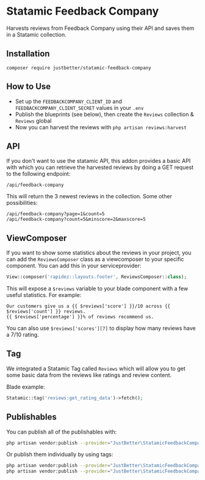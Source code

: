 # Statamic Feedback Company

Harvests reviews from Feedback Company using their API and saves them in a Statamic collection.

## Installation

```
composer require justbetter/statamic-feedback-company
```

## How to Use

- Set up the `FEEDBACKCOMPANY_CLIENT_ID` and `FEEDBACKCOMPANY_CLIENT_SECRET` values in your `.env`
- Publish the blueprints (see below), then create the `Reviews` collection & `Reviews` global
- Now you can harvest the reviews with `php artisan reviews:harvest`

## API

If you don't want to use the statamic API, this addon provides a basic API with which you can retrieve the harvested reviews by doing a GET request to the following endpoint:

```
/api/feedback-company
```

This will return the 3 newest reviews in the collection. Some other possibilities:

```
/api/feedback-company?page=1&count=5
/api/feedback-company?count=5&minscore=2&maxscore=5
```

## ViewComposer

If you want to show some statistics about the reviews in your project, you can add the `ReviewsComposer` class as a viewcomposer to your specific component. You can add this in your serviceprovider:

```php
View::composer('rapidez::layouts.footer', ReviewsComposer::class);
```

This will expose a `$reviews` variable to your blade component with a few useful statistics. For example:

```
Our customers give us a {{ $reviews['score'] }}/10 across {{ $reviews['count'] }} reviews.
{{ $reviews['percentage'] }}% of reviews recommend us.
```

You can also use `$reviews['scores'][7]` to display how many reviews have a 7/10 rating.

## Tag

We integrated a Statamic Tag called `Reviews` which will allow you to get some basic data from the reviews like ratings and review content.

Blade example:

```php
Statamic::tag('reviews:get_rating_data')->fetch();
```

## Publishables

You can publish all of the publishables with:

```sh
php artisan vendor:publish --provider="JustBetter\StatamicFeedbackCompany\ServiceProvider"
```

Or publish them individually by using tags:

```sh
php artisan vendor:publish --provider="JustBetter\StatamicFeedbackCompany\ServiceProvider" --tag="blueprints"
php artisan vendor:publish --provider="JustBetter\StatamicFeedbackCompany\ServiceProvider" --tag="config"
```